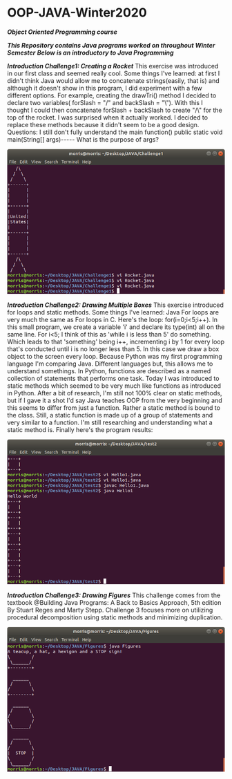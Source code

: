 # OOP-JAVA-Winter2020

***Object Oriented Programming course*** 

***This Repository contains Java programs worked on throughout Winter Semester***
***Below is an introductory to Java Programming***

***Introduction Challenge1: Creating a Rocket***
This exercise was introduced in our first class and seemed really cool. Some things I've learned: 
at first I didn't think Java would allow me to concatenate strings(easily, that is) and although 
it doesn't show in this program, I did experiment with a few different options. For example, creating
the drawTri() method I decided to declare two variables( forSlash = "/" and backSlash = "\\"). With 
this I thought I could then concatenate forSlash + backSlash to create "/\\" for the top of the rocket.
I was surprised when it actually worked. I decided to replace these methods because it didn't seem to 
be a good design. Questions: I still don't fully understand the main function()
public static void main(String[] args)----- What is the purpose of args?

![Challenge1!](Rocket.png)

***Introduction Challenge2: Drawing Multiple Boxes***
This exercise introduced for loops and static methods. Some things I've learned: Java For loops are very 
much the same as For loops in C. Here's the loop: for(i=0;i<5;i++). In this small program, we create a 
variable 'i' and declare its type(int) all on the same line. For i<5; I think of this as 'while i is less than 5'
do something. Which leads to that 'something' being i++, incrementing i by 1 for every loop that's conducted until 
i is no longer less than 5. In this case we draw a box object to the screen every loop. 
Because Python was my first programming language I'm comparing Java. Different languages but, this allows me to 
understand somethings. In Python, functions are described as a named collection of statements that performs one 
task. Today I was introduced to static methods which seemed to be very much like functions as introduced in Python. 
After a bit of research, I'm still not 100% clear on static methods, but if I gave it a shot I'd say Java teaches 
OOP from the very beginning and this seems to differ from just a function. Rather a static method is bound to the class.
Still, a static function is made up of a group of statements and very similar to a function. I'm still researching and 
understanding what a static method is. Finally here's the program results: 

![Challenge2!](Hello1.png)

***Introduction Challenge3: Drawing Figures***
This challenge comes from the textbook @Building Java Programs: A Back to Basics Approach, 5th edition By Stuart Reges and 
Marty Stepp. Challenge 3 focuses more on utilizing procedural decomposition using static methods and minimizing duplication. 

![Challenge3!](Figures.png)

